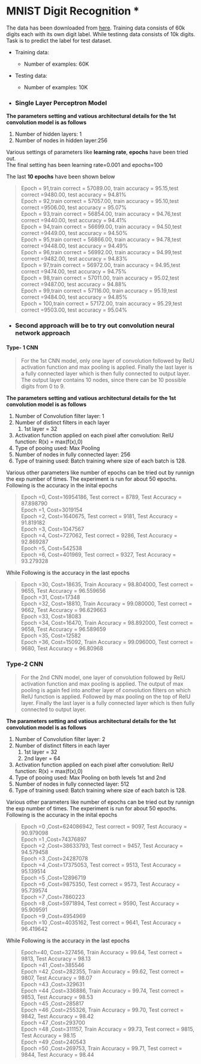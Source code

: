 # MNIST Digit Recognition * 

The data has been downloaded from [here](https://pjreddie.com/projects/mnist-in-csv/). Training data consists of 60k digits each with its own digit label. While testinng data consists of 10k digits. Task is to predict the label  for test dataset.

* Training data:
  * Number of examples: 60K
* Testing data:
  * Number of examples: 10K

* ### Single Layer Perceptron Model

**The parameters setting and vatious architectural details for the 1st convolution model is as follows**
1. Number of hidden layers: 1
2. Number of nodes in hidden layer:256

Various settings of parameters like **learning rate**, **epochs** have been tried out.  
The final setting has been learning rate=0.001 and epochs=100  

The last **10 epochs** have been shown below

  >Epoch = 91,train correct = 57089.00, train accuracy = 95.15,test correct =9480.00, test accuracy = 94.81%  
  Epoch = 92,train correct = 57057.00, train accuracy = 95.10,test correct =9506.00, test accuracy = 95.07%  
  Epoch = 93,train correct = 56854.00, train accuracy = 94.76,test correct =9440.00, test accuracy = 94.41%  
  Epoch = 94,train correct = 56699.00, train accuracy = 94.50,test correct =9449.00, test accuracy = 94.50%  
  Epoch = 95,train correct = 56866.00, train accuracy = 94.78,test correct =9448.00, test accuracy = 94.49%  
  Epoch = 96,train correct = 56992.00, train accuracy = 94.99,test correct =9482.00, test accuracy = 94.83%  
  Epoch = 97,train correct = 56972.00, train accuracy = 94.95,test correct =9474.00, test accuracy = 94.75%  
  Epoch = 98,train correct = 57011.00, train accuracy = 95.02,test correct =9487.00, test accuracy = 94.88%  
  Epoch = 99,train correct = 57116.00, train accuracy = 95.19,test correct =9484.00, test accuracy = 94.85%  
  Epoch = 100,train correct = 57172.00, train accuracy = 95.29,test correct =9503.00, test accuracy = 95.04%  
  
  * ### Second approach will be to try out convolution neural network approach
  #### Type- 1 CNN
  
  > For the 1st CNN model, only one layer of convolution followed by RelU activation function and max pooling 
  is applied. Finally the last layer is a fully connected layer which is then fully connected to output layer. 
  The output layer contains 10 nodes, since there can be 10 possible digits from 0 to 9.
  
  **The parameters setting and vatious architectural details for the 1st convolution model is as follows**
  
  1. Number of Convolution filter layer: 1
  2. Number of distinct filters in each layer
      1. 1st layer = 32
  3. Activation function applied on each pixel after convolution: RelU function: R(x) = max(f(x),0)
  4. Type of pooing used: Max Pooling
  5. Number of nodes in fully connected layer: 256
  6. Type of training used: Batch training where size of each batch is 128.
  
  Various other parameters like number of epochs can be tried out by runnign the exp number of times.
The experiment is run for about 50 epochs. Following is the accuracy in the inital epochs
  
 >Epoch =0, Cost=16954186, Test correct = 8789, Test Accuracy = 87.898790  
 Epoch =1, Cost=3019154  
 Epoch =2, Cost=1640675, Test correct = 9181, Test Accuracy = 91.819182  
 Epoch =3, Cost=1047567   
 Epoch =4, Cost=727062, Test correct = 9286, Test Accuracy = 92.869287  
 Epoch =5, Cost=542538  
 Epoch =6, Cost=401969, Test correct = 9327, Test Accuracy = 93.279328  

While Following is the accuracy in the last epochs
 >Epoch =30, Cost=18635, Train Accuracy = 98.804000, Test correct = 9655, Test Accuracy = 96.559656  
 Epoch =31, Cost=17348  
 Epoch =32, Cost=18810, Train Accuracy = 99.080000, Test correct = 9662, Test Accuracy = 96.629663  
 Epoch =33, Cost=18083  
 Epoch =34, Cost=16470, Train Accuracy = 98.892000, Test correct = 9658, Test Accuracy = 96.589659  
 Epoch =35, Cost=12582  
 Epoch =36, Cost=15092, Train Accuracy = 99.096000, Test correct = 9680, Test Accuracy = 96.80968  

### Type-2 CNN

> For the 2nd CNN model, one layer of convolution followed by RelU activation function and max pooling 
  is applied. The output of max pooling is again fed into another layer of convolution filters on which RelU function is applied. Followed by max pooling on the top of RelU layer. Finally the last layer is a fully connected layer which is then fully connected to output layer. 
  
  
   **The parameters setting and vatious architectural details for the 1st convolution model is as follows**
  
  1. Number of Convolution filter layer: 2
  2. Number of distinct filters in each layer
      1. 1st layer = 32
      2. 2nd layer = 64
  3. Activation function applied on each pixel after convolution: RelU function: R(x) = max(f(x),0)
  4. Type of pooing used: Max Pooling on both levels 1st and 2nd
  5. Number of nodes in fully connected layer: 512
  6. Type of training used: Batch training where size of each batch is 128.
  
  Various other parameters like number of epochs can be tried out by runnign the exp number of times.
The experiment is run for about 50 epochs. Following is the accuracy in the inital epochs

 >Epoch =0 ,Cost=624086942, Test correct = 9097, Test Accuracy = 90.979098  
 Epoch =1 ,Cost=74376897  
 Epoch =2 ,Cost=38633793, Test correct = 9457, Test Accuracy = 94.579458  
 Epoch =3 ,Cost=24287078  
 Epoch =4 ,Cost=17375053, Test correct = 9513, Test Accuracy = 95.139514  
 Epoch =5 ,Cost=12896719  
 Epoch =6 ,Cost=9875350, Test correct = 9573, Test Accuracy = 95.739574  
 Epoch =7 ,Cost=7860223  
 Epoch =8 ,Cost=5971894, Test correct = 9590, Test Accuracy = 95.909591  
 Epoch =9 ,Cost=4954969  
 Epoch =10 ,Cost=4035162, Test correct = 9641, Test Accuracy = 96.419642  

While Following is the accuracy in the last epochs
 >Epoch=40, Cost=327456, Train Accuracy = 99.64, Test correct = 9813, Test Accuracy = 98.13  
 Epoch =41 ,Cost=385546  
 Epoch =42 ,Cost=282355, Train Accuracy = 99.62, Test correct = 9807, Test Accuracy = 98.07  
 Epoch =43 ,Cost=329631   
 Epoch =44 ,Cost=336886, Train Accuracy = 99.74, Test correct = 9853, Test Accuracy = 98.53  
 Epoch =45 ,Cost=285817   
 Epoch =46 ,Cost=255326, Train Accuracy = 99.70, Test correct = 9842, Test Accuracy = 98.42  
 Epoch =47 ,Cost=293700  
 Epoch =48 ,Cost=311157, Train Accuracy = 99.73, Test correct = 9815, Test Accuracy = 98.15  
 Epoch =49 ,Cost=240543  
 Epoch =50 ,Cost=269753, Train Accuracy = 99.71, Test correct = 9844, Test Accuracy = 98.44  

